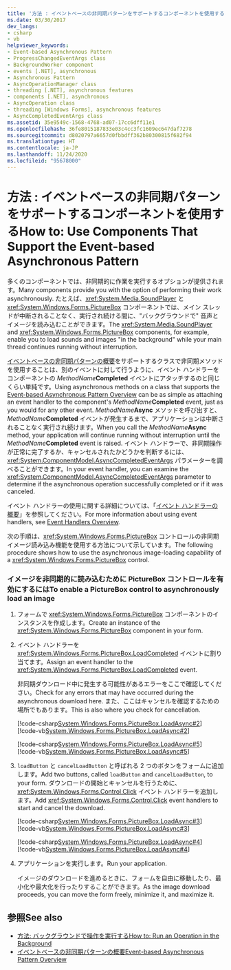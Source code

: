 ```yaml
---
title: '方法 : イベントベースの非同期パターンをサポートするコンポーネントを使用する'
ms.date: 03/30/2017
dev_langs:
- csharp
- vb
helpviewer_keywords:
- Event-based Asynchronous Pattern
- ProgressChangedEventArgs class
- BackgroundWorker component
- events [.NET], asynchronous
- Asynchronous Pattern
- AsyncOperationManager class
- threading [.NET], asynchronous features
- components [.NET], asynchronous
- AsyncOperation class
- threading [Windows Forms], asynchronous features
- AsyncCompletedEventArgs class
ms.assetid: 35e9549c-1568-4768-ad07-17cc6dff11e1
ms.openlocfilehash: 36fe8015187833e03c4cc3fc1609ec647daf7278
ms.sourcegitcommit: d8020797a6657d0fbbdff362b80300815f682f94
ms.translationtype: HT
ms.contentlocale: ja-JP
ms.lasthandoff: 11/24/2020
ms.locfileid: "95678000"
---
```

# <a name="how-to-use-components-that-support-the-event-based-asynchronous-pattern"></a><span data-ttu-id="223e6-102">方法 : イベントベースの非同期パターンをサポートするコンポーネントを使用する</span><span class="sxs-lookup"><span data-stu-id="223e6-102">How to: Use Components That Support the Event-based Asynchronous Pattern</span></span>

<span data-ttu-id="223e6-103">多くのコンポーネントでは、非同期的に作業を実行するオプションが提供されます。</span><span class="sxs-lookup"><span data-stu-id="223e6-103">Many components provide you with the option of performing their work asynchronously.</span></span> <span data-ttu-id="223e6-104">たとえば、<xref:System.Media.SoundPlayer> と <xref:System.Windows.Forms.PictureBox> コンポーネントでは、メイン スレッドが中断されることなく、実行され続ける間に、"バックグラウンドで" 音声とイメージを読み込むことができます。</span><span class="sxs-lookup"><span data-stu-id="223e6-104">The <xref:System.Media.SoundPlayer> and <xref:System.Windows.Forms.PictureBox> components, for example, enable you to load sounds and images "in the background" while your main thread continues running without interruption.</span></span>  
  
 <span data-ttu-id="223e6-105">[イベントベースの非同期パターンの概要](event-based-asynchronous-pattern-overview.md)をサポートするクラスで非同期メソッドを使用することは、別のイベントに対して行うように、イベント ハンドラーをコンポーネントの _MethodName_**Completed** イベントにアタッチするのと同じくらい単純です。</span><span class="sxs-lookup"><span data-stu-id="223e6-105">Using asynchronous methods on a class that supports the [Event-based Asynchronous Pattern Overview](event-based-asynchronous-pattern-overview.md) can be as simple as attaching an event handler to the component's _MethodName_**Completed** event, just as you would for any other event.</span></span> <span data-ttu-id="223e6-106">_MethodName_**Async** メソッドを呼び出すと、_MethodName_**Completed** イベントが発生するまで、アプリケーションは中断されることなく実行され続けます。</span><span class="sxs-lookup"><span data-stu-id="223e6-106">When you call the _MethodName_**Async** method, your application will continue running without interruption until the _MethodName_**Completed** event is raised.</span></span> <span data-ttu-id="223e6-107">イベント ハンドラーで、非同期操作が正常に完了するか、キャンセルされたかどうかを判断するには、<xref:System.ComponentModel.AsyncCompletedEventArgs> パラメーターを調べることができます。</span><span class="sxs-lookup"><span data-stu-id="223e6-107">In your event handler, you can examine the <xref:System.ComponentModel.AsyncCompletedEventArgs> parameter to determine if the asynchronous operation successfully completed or if it was canceled.</span></span>  
  
 <span data-ttu-id="223e6-108">イベント ハンドラーの使用に関する詳細については、「[イベント ハンドラーの概要](/dotnet/desktop/winforms/event-handlers-overview-windows-forms)」を参照してください。</span><span class="sxs-lookup"><span data-stu-id="223e6-108">For more information about using event handlers, see [Event Handlers Overview](/dotnet/desktop/winforms/event-handlers-overview-windows-forms).</span></span>  
  
 <span data-ttu-id="223e6-109">次の手順は、<xref:System.Windows.Forms.PictureBox> コントロールの非同期イメージ読み込み機能を使用する方法について示しています。</span><span class="sxs-lookup"><span data-stu-id="223e6-109">The following procedure shows how to use the asynchronous image-loading capability of a <xref:System.Windows.Forms.PictureBox> control.</span></span>  
  
### <a name="to-enable-a-picturebox-control-to-asynchronously-load-an-image"></a><span data-ttu-id="223e6-110">イメージを非同期的に読み込むために PictureBox コントロールを有効にするには</span><span class="sxs-lookup"><span data-stu-id="223e6-110">To enable a PictureBox control to asynchronously load an image</span></span>  
  
1. <span data-ttu-id="223e6-111">フォームで <xref:System.Windows.Forms.PictureBox> コンポーネントのインスタンスを作成します。</span><span class="sxs-lookup"><span data-stu-id="223e6-111">Create an instance of the <xref:System.Windows.Forms.PictureBox> component in your form.</span></span>  
  
2. <span data-ttu-id="223e6-112">イベント ハンドラーを <xref:System.Windows.Forms.PictureBox.LoadCompleted> イベントに割り当てます。</span><span class="sxs-lookup"><span data-stu-id="223e6-112">Assign an event handler to the <xref:System.Windows.Forms.PictureBox.LoadCompleted> event.</span></span>  
  
     <span data-ttu-id="223e6-113">非同期ダウンロード中に発生する可能性があるエラーをここで確認してください。</span><span class="sxs-lookup"><span data-stu-id="223e6-113">Check for any errors that may have occurred during the asynchronous download here.</span></span> <span data-ttu-id="223e6-114">また、ここはキャンセルを確認するための場所でもあります。</span><span class="sxs-lookup"><span data-stu-id="223e6-114">This is also where you check for cancellation.</span></span>  
  
     [!code-csharp[System.Windows.Forms.PictureBox.LoadAsync#2](snippets/component-that-supports-the-event-based-asynchronous-pattern/csharp/Form1.cs#2)]
     [!code-vb[System.Windows.Forms.PictureBox.LoadAsync#2](snippets/component-that-supports-the-event-based-asynchronous-pattern/vb/Form1.vb#2)]  
  
     [!code-csharp[System.Windows.Forms.PictureBox.LoadAsync#5](snippets/component-that-supports-the-event-based-asynchronous-pattern/csharp/Form1.cs#5)]
     [!code-vb[System.Windows.Forms.PictureBox.LoadAsync#5](snippets/component-that-supports-the-event-based-asynchronous-pattern/vb/Form1.vb#5)]  
  
3. <span data-ttu-id="223e6-115">`loadButton` と `cancelLoadButton` と呼ばれる 2 つのボタンをフォームに追加します。</span><span class="sxs-lookup"><span data-stu-id="223e6-115">Add two buttons, called `loadButton` and `cancelLoadButton`, to your form.</span></span> <span data-ttu-id="223e6-116">ダウンロードの開始とキャンセルを行うために、<xref:System.Windows.Forms.Control.Click> イベント ハンドラーを追加します。</span><span class="sxs-lookup"><span data-stu-id="223e6-116">Add <xref:System.Windows.Forms.Control.Click> event handlers to start and cancel the download.</span></span>  
  
     [!code-csharp[System.Windows.Forms.PictureBox.LoadAsync#3](snippets/component-that-supports-the-event-based-asynchronous-pattern/csharp/Form1.cs#3)]
     [!code-vb[System.Windows.Forms.PictureBox.LoadAsync#3](snippets/component-that-supports-the-event-based-asynchronous-pattern/vb/Form1.vb#3)]  
  
     [!code-csharp[System.Windows.Forms.PictureBox.LoadAsync#4](snippets/component-that-supports-the-event-based-asynchronous-pattern/csharp/Form1.cs#4)]
     [!code-vb[System.Windows.Forms.PictureBox.LoadAsync#4](snippets/component-that-supports-the-event-based-asynchronous-pattern/vb/Form1.vb#4)]  
  
4. <span data-ttu-id="223e6-117">アプリケーションを実行します。</span><span class="sxs-lookup"><span data-stu-id="223e6-117">Run your application.</span></span>  
  
     <span data-ttu-id="223e6-118">イメージのダウンロードを進めるときに、フォームを自由に移動したり、最小化や最大化を行ったりすることができます。</span><span class="sxs-lookup"><span data-stu-id="223e6-118">As the image download proceeds, you can move the form freely, minimize it, and maximize it.</span></span>  
  
## <a name="see-also"></a><span data-ttu-id="223e6-119">参照</span><span class="sxs-lookup"><span data-stu-id="223e6-119">See also</span></span>

- [<span data-ttu-id="223e6-120">方法: バックグラウンドで操作を実行する</span><span class="sxs-lookup"><span data-stu-id="223e6-120">How to: Run an Operation in the Background</span></span>](/dotnet/desktop/winforms/controls/how-to-run-an-operation-in-the-background)
- [<span data-ttu-id="223e6-121">イベントベースの非同期パターンの概要</span><span class="sxs-lookup"><span data-stu-id="223e6-121">Event-based Asynchronous Pattern Overview</span></span>](event-based-asynchronous-pattern-overview.md)

